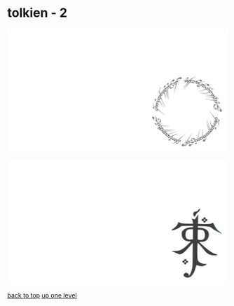 # tolkien - 2
[![one_ring_inscription_ring_a_ling.png](https://raw.githubusercontent.com/buckmanc/wallpapers/main/terminal/chromatic%20aberration/little/tolkien/one_ring_inscription_ring_a_ling.png "one_ring_inscription_ring_a_ling.png")](https://raw.githubusercontent.com/buckmanc/wallpapers/main/terminal/chromatic%20aberration/little/tolkien/one_ring_inscription_ring_a_ling.png)

[![tolkien_monogram.png](https://raw.githubusercontent.com/buckmanc/wallpapers/main/terminal/chromatic%20aberration/little/tolkien/tolkien_monogram.png "tolkien_monogram.png")](https://raw.githubusercontent.com/buckmanc/wallpapers/main/terminal/chromatic%20aberration/little/tolkien/tolkien_monogram.png)



[back to top](#)
[up one level](/terminal/chromatic%20aberration/little/README.MD)
